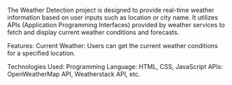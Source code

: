 The Weather Detection project is designed to provide real-time weather information based on user inputs such as location or city name. It utilizes APIs (Application Programming Interfaces) provided by weather services to fetch and display current weather conditions and forecasts.

Features:
Current Weather: Users can get the current weather conditions for a specified location.

Technologies Used:
Programming Language: HTML, CSS, JavaScript
APIs: OpenWeatherMap API, Weatherstack API, etc.
